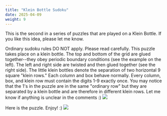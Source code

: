 ```yaml
---
title: "Klein Bottle Sudoku"
date: 2025-04-09
weight: 9
---
```


<p>This is the second in a series of puzzles that are played on a Klein Bottle. If you like this idea, please let me know. </p>
<p>Ordinary sudoku rules DO NOT apply. Please read carefully. This puzzle takes place on a klein bottle. The top and bottom of the grid are glued together--they obey periodic boundary conditions (see the example on the left). The left and right side are twisted and then glued together (see the right side). The little klein bottles denote the separation of two horizontal 9 square "klein rows." Each column and box behave normally. Every column, box, and klein row must contain the digits 1-9 exactly once. You may notice that the 1's in the puzzle are in the same "ordinary row" but they are separated by a klein bottle and are therefore in different klein rows. Let me know if anything is unclear in the comments :)
<img src="/Dateien/bild.php?data=2ae29914-7512-3030303434302d31"/>
</p>
<p>Here is the puzzle. Enjoy! :)
<img src="/Dateien/bild.php?data=a0b3e468-7648-3030303434302d32"/>
</p>